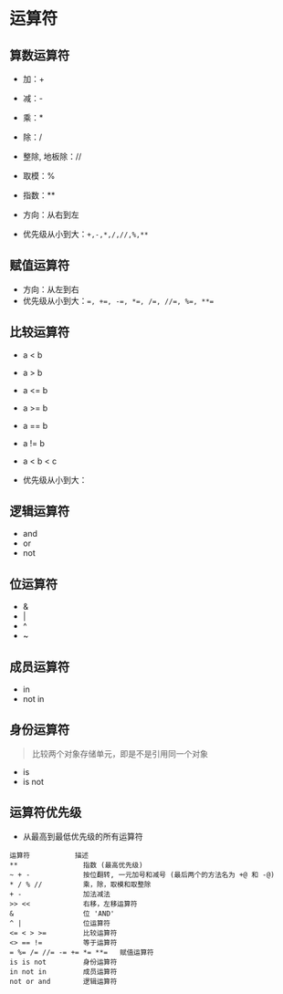 # 运算符

## 算数运算符

- 加：+
- 减：-
- 乘：*
- 除：/
- 整除, 地板除：//
- 取模：%
- 指数：**

- 方向：从右到左
- 优先级从小到大：`+,-,*,/,//,%,**`

## 赋值运算符

- 方向：从左到右
- 优先级从小到大：`=, +=, -=, *=, /=, //=, %=, **=`

## 比较运算符

- a < b
- a > b
- a <= b
- a >= b
- a == b
- a != b
- a < b < c

- 优先级从小到大：

## 逻辑运算符

- and
- or
- not

## 位运算符

- &
- |
- ^
- ~

## 成员运算符

- in
- not in

## 身份运算符

> 比较两个对象存储单元，即是不是引用同一个对象
- is
- is not

## 运算符优先级

- 从最高到最低优先级的所有运算符

```
运算符           描述
**                指数 (最高优先级)
~ + -             按位翻转, 一元加号和减号 (最后两个的方法名为 +@ 和 -@)
* / % //          乘，除，取模和取整除
+ -               加法减法
>> <<             右移，左移运算符
&                 位 'AND'
^ |               位运算符
<= < > >=         比较运算符
<> == !=          等于运算符
= %= /= //= -= += *= **=   赋值运算符
is is not         身份运算符
in not in         成员运算符
not or and        逻辑运算符
```